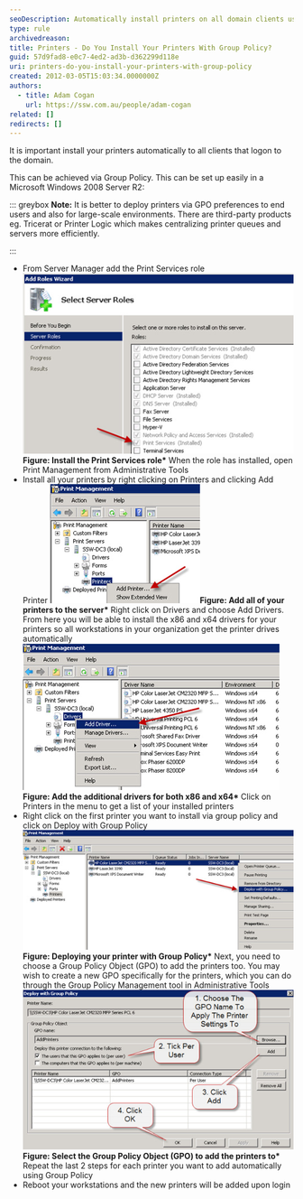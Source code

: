 ```yaml
---
seoDescription: Automatically install printers on all domain clients using Group Policy with ease, ideal for large-scale environments and enhancing user experience.
type: rule
archivedreason:
title: Printers - Do You Install Your Printers With Group Policy?
guid: 57d9fad8-e0c7-4ed2-ad3b-d362299d118e
uri: printers-do-you-install-your-printers-with-group-policy
created: 2012-03-05T15:03:34.0000000Z
authors:
  - title: Adam Cogan
    url: https://ssw.com.au/people/adam-cogan
related: []
redirects: []
---
```


It is important install your printers automatically to all clients that logon to the domain.

<!--endintro-->

This can be achieved via Group Policy. This can be set up easily in a Microsoft Windows 2008 Server R2:

::: greybox
**Note:** It is better to deploy printers via GPO preferences to end users and also for large-scale environments. There are third-party products eg. Tricerat or Printer Logic which makes centralizing printer queues and servers more efficiently.

:::

- From Server Manager add the Print Services role
  ![Install the Print Services role](install-print-roles.jpg)**Figure: Install the Print Services role\*** When the role has installed, open Print Management from Administrative Tools
- Install all your printers by right clicking on Printers and clicking Add Printer
  ![Add all of your printers to the server](add-printers.jpg)**Figure: Add all of your printers to the server\*** Right click on Drivers and choose Add Drivers. From here you will be able to install the x86 and x64 drivers for your printers so all workstations in your organization get the printer drives automatically
  ![Add the additional drivers for both x86 and x64](add-drivers.jpg)**Figure: Add the additional drivers for both x86 and x64\*** Click on Printers in the menu to get a list of your installed printers
- Right click on the first printer you want to install via group policy and click on Deploy with Group Policy
  ![Deploying your printer with Group Policy](deploy-printer.jpg)**Figure: Deploying your printer with Group Policy\*** Next, you need to choose a Group Policy Object (GPO) to add the printers too. You may wish to create a new GPO specifically for the printers, which you can do through the Group Policy Management tool in Administrative Tools
  ![Select the Group Policy Object (GPO) to add the printers to](select-gpo.jpg)**Figure: Select the Group Policy Object (GPO) to add the printers to\*** Repeat the last 2 steps for each printer you want to add automatically using Group Policy
- Reboot your workstations and the new printers will be added upon login
